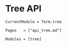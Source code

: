 # Tree API
```@meta
CurrentModule = Term.tree
```


```@index
Pages   = ["api_tree.md"]
```



```@autodocs
Modules = [tree]
```